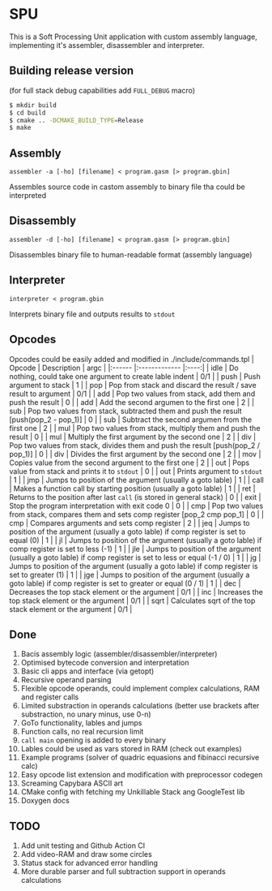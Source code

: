 # SPU
This is a Soft Processing Unit application with custom assembly language, implementing it's assembler, disassembler and interpreter.
## Building release version 
(for full stack debug capabilities add `FULL_DEBUG` macro)
```bash
$ mkdir build
$ cd build
$ cmake .. -DCMAKE_BUILD_TYPE=Release
$ make
```
## Assembly
```
assembler -a [-ho] [filename] < program.gasm [> program.gbin]
``` 
Assembles source code in castom assembly to binary file tha could be interpreted
## Disassembly
```
assembler -d [-ho] [filename] < program.gasm [> program.gbin]
``` 
Disassembles binary file to human-readable format (assembly language)
## Interpreter
```
interpreter < program.gbin
```
Interprets binary file and outputs results to `stdout`

## Opcodes
Opcodes could be easily added and modified in ./include/commands.tpl
| Opcode | Description   | argc |
|:------ |:------------- |:----:|
| idle   | Do nothing, could take one argument to create lable indent | 0/1 |
| push   | Push argument to stack | 1 |
| pop    | Pop from stack and discard the result / save result to argument | 0/1 |
| add    | Pop two values from stack, add them and push the result | 0 |
| add    | Add the second argumen to the first one | 2 |
| sub    | Pop two values from stack, subtracted them and push the result [push(pop_2 - pop_1)] | 0 |
| sub    | Subtract the second argumen from the first one | 2 |
| mul    | Pop two values from stack, multiply them and push the result | 0 |
| mul    | Multiply the first argument by the second one | 2 |
| div    | Pop two values from stack, divides them and push the result [push(pop_2 / pop_1)] | 0 |
| div    | Divides the first argument by the second one | 2 |
| mov    | Copies value from the second argument to the first one | 2 |
| out    | Pops value from stack and prints it to `stdout` | 0 |
| out    | Prints argument to `stdout` | 1 |
| jmp    | Jumps to position of the argument (usually a goto lable) | 1 |
| call   | Makes a function call by starting position (usually a goto lable) | 1 |
| ret    | Returns to the position after last `call` (is stored in general stack) | 0 |
| exit   | Stop the program interpretation with exit code 0 | 0 |
| cmp    | Pop two values from stack, compares them and sets comp register [pop_2 cmp pop_1] | 0 |
| cmp    | Compares arguments and sets comp register | 2 |
| jeq    | Jumps to position of the argument (usually a goto lable) if comp register is set to equal (0) | 1 |
| jl     | Jumps to position of the argument (usually a goto lable) if comp register is set to less  (-1) | 1 |
| jle    | Jumps to position of the argument (usually a goto lable) if comp register is set to less or equal (-1 / 0) | 1 |
| jg     | Jumps to position of the argument (usually a goto lable) if comp register is set to greater (1) | 1 |
| jge    | Jumps to position of the argument (usually a goto lable) if comp register is set to greater or equal (0 / 1) | 1 |
| dec    | Decreases the top stack element or the argument | 0/1 |
| inc    | Increases the top stack element or the argument | 0/1 |
| sqrt   | Calculates sqrt of the top stack element or the argument | 0/1 |

## Done
1. Bacis assembly logic (assembler/disassembler/interpreter)
2. Optimised bytecode conversion and interpretation
3. Basic cli apps and interface (via getopt)
4. Recursive operand parsing
5. Flexible opcode operands, could implement complex calculations, RAM and register calls
6. Limited substraction in operands calculations (better use brackets after substraction, no unary minus, use 0-n)
7. GoTo functionality, lables and jumps
8. Function calls, no real recursion limit
9. `call main` opening is added to every binary
10. Lables could be used as vars stored in RAM (check out examples)
11. Example programs (solver of quadric equasions and fibinacci recursive calc)
12. Easy opcode list extension and modification with preprocessor codegen
13. Screaming Capybara ASCII art
14. CMake config with fetching my Unkillable Stack ang GoogleTest lib
15. Doxygen docs

## TODO
1. Add unit testing and Github Action CI
2. Add video-RAM and draw some circles
3. Status stack for advanced error handling
4. More durable parser and full subtraction support in operands calculations
